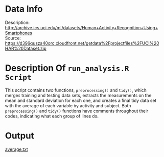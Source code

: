 Data Info
================================

Description: http://archive.ics.uci.edu/ml/datasets/Human+Activity+Recognition+Using+Smartphones  
Source: https://d396qusza40orc.cloudfront.net/getdata%2Fprojectfiles%2FUCI%20HAR%20Dataset.zip


Description Of ```run_analysis.R Script```
================================

This script contains two functions, ```preprocessing()``` and ```tidy()```, which merges training and testing data sets, estracts the measurements on the mean and standard deviation for each one, and creates a final tidy data set with the average of each variable by activity and subject.
Both ```preprocessing()``` and ```tidy()``` functions have comments throughout their codes, indicating what each group of lines do.

Output
================================

[average.txt](https://github.com/ejvalero/Getting_and_cleaning_data/blob/master/Projects/01/average.txt)
